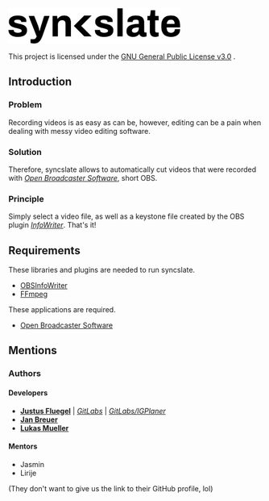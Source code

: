 <img src="logo.png" alt="Logo" height="70" >

This project is licensed under the [GNU General Public License v3.0](https://www.gnu.org/licenses/gpl-3.0.en.html) .

## Introduction
### Problem
Recording videos is as easy as can be, however, editing can be a pain when dealing with messy video editing software.

### Solution
Therefore, syncslate allows to automatically cut videos that were recorded
with [*Open Broadcaster Software*](https://obsproject.com/), short OBS. 

### Principle
Simply select a video file, as well as a keystone file created by the OBS plugin
[*InfoWriter*](https://github.com/partouf/OBSInfoWriter). That's it!

## Requirements
These libraries and plugins are needed to run syncslate.
* [OBSInfoWriter](https://github.com/partouf/OBSInfoWriter)
* [FFmpeg](https://ffmpeg.org/) 

These applications are required.
* [Open Broadcaster Software](https://obsproject.com/)

## Mentions
### Authors
#### Developers
* [**Justus Fluegel**](http://github.com/technikkeller) | [*GitLabs*](https://gitlab.com/LarsKlette) | [*GitLabs/IGPlaner*](https://gitlab.com/LarsKlette/IGPLANER)
* [**Jan Breuer**](https://github.com/breuxi)
* [**Lukas Mueller**](https://github.com/luki)

#### Mentors
* Jasmin
* Lirije

(They don't want to give us the link to their GitHub profile, lol)
